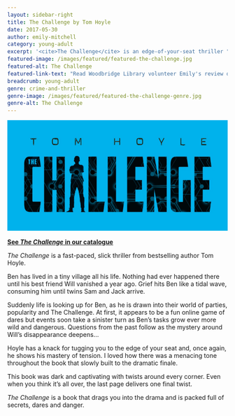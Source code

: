 ```yaml
---
layout: sidebar-right
title: The Challenge by Tom Hoyle
date: 2017-05-30
author: emily-mitchell
category: young-adult
excerpt: '<cite>The Challenge</cite> is an edge-of-your-seat thriller "packed full of secrets, dares and danger."'
featured-image: /images/featured/featured-the-challenge.jpg
featured-alt: The Challenge
featured-link-text: "Read Woodbridge Library volunteer Emily's review of <cite>The Challenge</cite>, by Tom Hoyle."
breadcrumb: young-adult
genre: crime-and-thriller
genre-image: /images/featured/featured-the-challenge-genre.jpg
genre-alt: The Challenge
---
```


![The Challenge](/images/featured/featured-the-challenge.jpg)

**[See <cite>The Challenge</cite> in our catalogue](https://suffolk.spydus.co.uk/cgi-bin/spydus.exe/ENQ/OPAC/BIBENQ?BRN=1994310)**

<cite>The Challenge</cite> is a fast-paced, slick thriller from bestselling author Tom Hoyle.

Ben has lived in a tiny village all his life. Nothing had ever happened there until his best friend Will vanished a year ago. Grief hits Ben like a tidal wave, consuming him until twins Sam and Jack arrive.

Suddenly life is looking up for Ben, as he is drawn into their world of parties, popularity and The Challenge. At first, it appears to be a fun online game of dares but events soon take a sinister turn as Ben’s tasks grow ever more wild and dangerous. Questions from the past follow as the mystery around Will’s disappearance deepens...

Hoyle has a knack for tugging you to the edge of your seat and, once again, he shows his mastery of tension. I loved how there was a menacing tone throughout the book that slowly built to the dramatic finale.

This book was dark and captivating with twists around every corner. Even when you think it’s all over, the last page delivers one final twist.

<cite>The Challenge</cite> is a book that drags you into the drama and is packed full of secrets, dares and danger.
